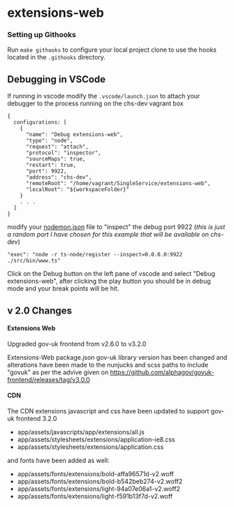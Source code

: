 # extensions-web

### Setting up Githooks

Run `make githooks` to configure your local project clone to use the hooks located in the `.githooks` directory.

## Debugging in VSCode
If running in vscode modify the `.vscode/launch.json` to attach your debugger to the process running on the chs-dev vagrant box
```
{
  configurations: [
    {
      "name": "Debug extensions-web",
      "type": "node",
      "request": "attach",
      "protocol": "inspector",
      "sourceMaps": true,
      "restart": true,
      "port": 9922,
      "address": "chs-dev",
      "remoteRoot": "/home/vagrant/SingleService/extensions-web",
      "localRoot": "${workspaceFolder}"
    }
    . . .
  ]
}
```

modify your [nodemon.json](./nodemon.json) file to "inspect" the debug port 9922 (_this is just a random port I have chosen for this example that will be available on chs-dev_)
```
"exec": "node -r ts-node/register --inspect=0.0.0.0:9922 ./src/bin/www.ts"
```

Click on the Debug button on the left pane of vscode and select "Debug extensions-web", after clicking the play button you should be in debug mode and your break points will be hit.

## v 2.0 Changes

#### Extensions Web

Upgraded gov-uk frontend from v2.6.0 to v3.2.0

Extensions-Web package.json gov-uk library version has been changed and alterations have been 
made to the nunjucks and scss paths to include "govuk" as per the
advive given on https://github.com/alphagov/govuk-frontend/releases/tag/v3.0.0

#### CDN

The CDN extensions javascript and css have been updated to support gov-uk frontend 3.2.0

  - app/assets/javascripts/app/extensions/all.js
  - app/assets/stylesheets/extensions/application-ie8.css
- app/assets/stylesheets/extensions/application.css

and fonts have been added as well:
   
  - app/assets/fonts/extensions/bold-affa96571d-v2.woff
  - app/assets/fonts/extensions/bold-b542beb274-v2.woff2
  - app/assets/fonts/extensions/light-94a07e06a1-v2.woff2
  - app/assets/fonts/extensions/light-f591b13f7d-v2.woff	


